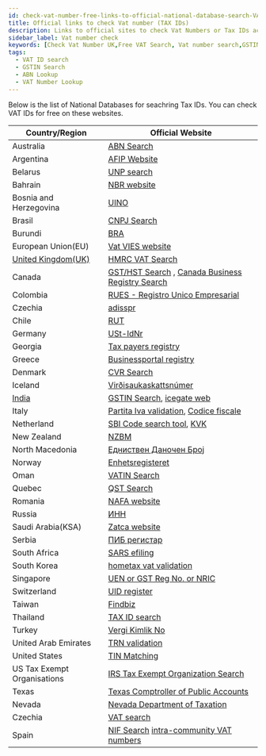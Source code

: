 ```yaml
---
id: check-vat-number-free-links-to-official-national-database-search-VAT-number
title: Official links to check Vat number (TAX IDs) 
description: Links to official sites to check Vat Numbers or Tax IDs across the world. Discover the different ways to lookup a VAT number, including online tools and government databases, to ensure its validity. If you're looking to verify the validity of a VAT number or tax identification number, it's important to use official resources to ensure accuracy. These links provide easy access to official databases, helping you to avoid the risk of relying on potentially fraudulent information. With this resource at your disposal, you can verify VAT numbers with confidence and protect your business from financial risk.
sidebar_label: Vat number check
keywords: [Check Vat Number UK,Free VAT Search, Vat number search,GSTIN Search, ABN Search, VAT Number Lookup, VAT Number Verification, VAT Number Application Status,VAT number check, tax ID verification, official VAT number lookup, verify VAT number, tax identification number search, official tax ID database access, tax regulations, financial risk, official resources.]
tags:
  - VAT ID search
  - GSTIN Search
  - ABN Lookup
  - VAT Number Lookup
---
```


Below is the list of National Databases for seachring Tax IDs. You can check VAT IDs for free on these websites. 

|Country/Region|Official Website|
|--|--|
|Australia|[ABN Search](https://abr.business.gov.au/)|
|Argentina|[AFIP Website](https://seti.afip.gob.ar/padron-puc-constancia-internet/ConsultaConstanciaAction.do)|
|Belarus|[UNP search](http://grp.nalog.gov.by/grp/)|
|Bahrain|[NBR website](https://www.nbr.gov.bh/vat/tp/ms)|
|Bosnia and Herzegovina|[UINO](http://www.new.uino.gov.ba/bs/Obveznici%20indirektnih%20poreza)|
|Brasil|[CNPJ Search](https://servicos.receita.fazenda.gov.br/servicos/cnpjreva/cnpjreva_solicitacao.asp)|
|Burundi|[BRA](https://www.obr.bi/index.php/en/component/odvc/?option=com_odvc&view=odvc&id=1&type_doc=4)|
|European Union(EU)| [Vat VIES website](https://ec.europa.eu/taxation_customs/vies/#/vat-validation) |
|[United Kingdom(UK)](/docs/country/uk-vat-guidelines-sales-tax-indirect-tax-united-kingdom)|[HMRC VAT Search](https://www.gov.uk/check-uk-vat-number)|
|Canada|[GST/HST Search](https://www.businessregistration-inscriptionentreprise.gc.ca/ebci/brom/registry/pub/reg_01_Ld.action) , [Canada Business Registry Search](https://www.ic.gc.ca/app/scr/cc/CorporationsCanada/fdrlCrpSrch.html)|
|Colombia|[RUES - Registro Unico Empresarial](https://www.rues.org.co/)|
|Czechia|[adisspr](https://adisspr.mfcr.cz/adis/jepo/epo/dpr/apl_ramce.htm?R=/cgi-bin/adis/idph/int_dp_prij.cgi?ZPRAC=FDPHI2&poc_dic=2&OK=Zobraz)|
|Chile|[RUT](https://zeus.sii.cl/cvc/stc/stc.html)|
|Germany|[USt-IdNr ](https://evatr.bff-online.de/eVatR/index_html)|
|Georgia|[Tax payers registry](https://www.rs.ge/TaxPayersRegistry)|
|Greece|[Businessportal registry](https://publicity.businessportal.gr/)|
|Denmark|[CVR Search](https://datacvr.virk.dk/)|
|Iceland|[Virðisaukaskattsnúmer](https://www.skatturinn.is/fyrirtaekjaskra/)|
|[India](/docs/country/india-gst-guidelines-indirect-tax-sales-tax-india)|[GSTIN Search](https://services.gst.gov.in/services/searchtp), [icegate web](https://www.icegate.gov.in/Webappl/GSTN)|
|Italy|[Partita Iva validation](https://telematici.agenziaentrate.gov.it/VerificaPIVA/Scegli.do?parameter=verificaPiva), [Codice fiscale](https://telematici.agenziaentrate.gov.it/VerificaCF/Scegli.do?parameter=verificaCfPf)|
|Netherland|[SBI Code search tool](https://www.rvo.nl/subsidies-financiering/togs/vastgestelde-sbi-codes#block-agnl-kvk-api-kvk-block), [KVK](https://www.kvk.nl/zoeken/)|
|New Zealand|[NZBM](https://www.nzbn.govt.nz/mynzbn/search/)|
|North Macedonia|[Едниствен Даночен Број](http://ujp.gov.mk/en)|
|Norway|[Enhetsregisteret](https://w2.brreg.no/enhet/sok/index.jsp)|
|Oman|[VATIN Search](https://www.taxoman.gov.om/portal/web/taxportal/tax-data-validation)|
|Quebec|[QST Search](https://entreprises.revenuquebec.ca/EntNa/SX/SX00/SX00.SXCLT20A.ValiderInscription/SXCLT20AA?CLNG=F&SVAR=01)|
|Romania|[NAFA website](https://chat.anaf.ro/cod_tva.nsf/solicitare_tva)|
|Russia|[ИНН](https://egrul.nalog.ru/index.html)|
|Saudi Arabia(KSA)|[Zatca website](https://zatca.gov.sa/en/eServices/Pages/TaxpayerLookup.aspx)|
|Serbia|[ ПИБ регистар ](https://www.purs.gov.rs/pib.html)|
|South Africa|[SARS efiling](https://secure.sarsefiling.co.za/vatvendorsearch.aspx)|
|South Korea|[hometax vat validation](https://www.hometax.go.kr/websquare/websquare.wq?w2xPath=/ui/pp/index_pp.xml)|
|Singapore|[ UEN or GST Reg No. or NRIC](https://mytax.iras.gov.sg/ESVWeb/default.aspx?target=GSTListingSearch)|
|Switzerland|[UID register](https://www.uid.admin.ch/Search.aspx?lang=en)|
|Taiwan|[Findbiz](https://findbiz.nat.gov.tw/fts/query/QueryBar/queryInit.do?request_locale=en&)|
|Thailand|[TAX ID search](https://eservice.rd.go.th/rd-ves-web/search/vat)|
|Turkey|[Vergi Kimlik No](https://ivd.gib.gov.tr/tvd_side/main.jsp?token=d1078f5e3dc646b78d5d4e5842f21e97feb48d366bc7617458b6679dec12675154a01fccc42292bb04d926bc259dbc75e39dd8e202535fd70a7098396c74a6f7&gn=vkndogrulamalar)|
|United Arab Emirates|[TRN validation](https://tax.gov.ae/en/default.aspx)|
|United States|[TIN Matching](https://www.irs.gov/tax-professionals/taxpayer-identification-number-tin-matching)|
|US Tax Exempt Organisations|[IRS Tax Exempt Organization Search](https://apps.irs.gov/app/eos/)|
|Texas|[Texas Comptroller of Public Accounts](https://mycpa.cpa.state.tx.us/staxpayersearch/)|
|Nevada|[Nevada Department of Taxation ](https://taxpermitsearch.nv.gov/Search.aspx)|
|Czechia|[VAT search](https://adisspr.mfcr.cz/adis/jepo/epo/dpr/apl_ramce.htm?R=/cgi-bin/adis/idph/int_dp_prij.cgi?ZPRAC=FDPHI2&poc_dic=2&OK=Zobraz)|
|Spain|[NIF Search](https://face.gob.es/es/directorio/relaciones) [intra-community VAT numbers](https://www2.agenciatributaria.gob.es/wlpl/GROI-JDIT/ConsultaOperadorSedeGroiServlet)|

